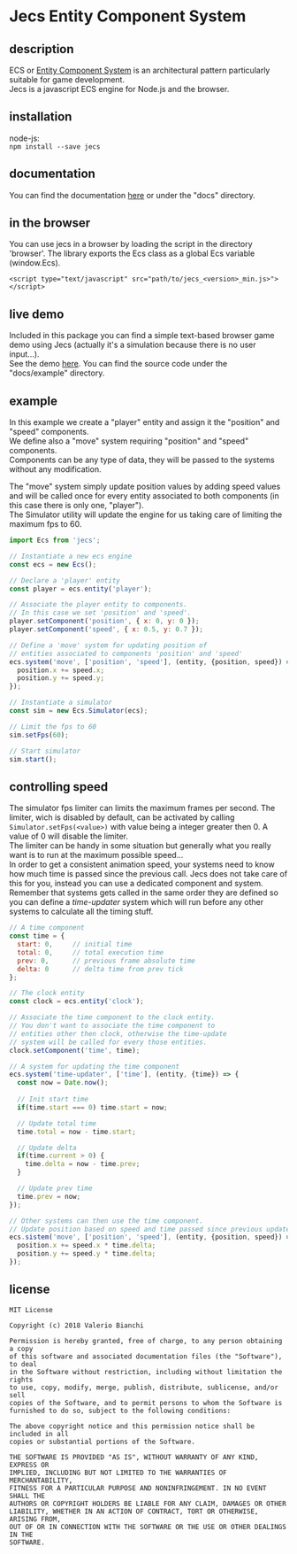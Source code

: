 # Jecs Entity Component System

## description
ECS or [Entity Component System](https://en.wikipedia.org/wiki/Entity%E2%80%93component%E2%80%93system) is an architectural pattern particularly suitable for game development.  
Jecs is a javascript ECS engine for Node.js and the browser.  

## installation
node-js:  
```npm install --save jecs```

## documentation
You can find the documentation [here](https://zakplus.github.io/jecs/) or under the "docs" directory.

## in the browser
You can use jecs in a browser by loading the script in the directory 'browser'.
The library exports the Ecs class as a global Ecs variable (window.Ecs).

```<script type="text/javascript" src="path/to/jecs_<version>_min.js>"></script>```

## live demo
Included in this package you can find a simple text-based browser game demo using Jecs (actually it's a simulation because there is no user input...).  
See the demo [here](https://zakplus.github.io/jecs/example/mini-game). You can find the source code under the "docs/example" directory.

## example
In this example we create a "player" entity and assign it the "position" and "speed" components.  
We define also a "move" system requiring "position" and "speed" components.  
Components can be any type of data, they will be passed to the systems without any modification.

The "move" system simply update position values by adding speed values and will be called once for every entity associated to both components (in this case there is only one, "player").  
The Simulator utility will update the engine for us taking care of limiting the maximum fps to 60.

``` javascript
import Ecs from 'jecs';

// Instantiate a new ecs engine
const ecs = new Ecs();

// Declare a 'player' entity
const player = ecs.entity('player');

// Associate the player entity to components.
// In this case we set 'position' and 'speed'.
player.setComponent('position', { x: 0, y: 0 });
player.setComponent('speed', { x: 0.5, y: 0.7 });

// Define a 'move' system for updating position of
// entities associated to components 'position' and 'speed'
ecs.system('move', ['position', 'speed'], (entity, {position, speed}) => {
  position.x += speed.x;
  position.y += speed.y;
});

// Instantiate a simulator
const sim = new Ecs.Simulator(ecs);

// Limit the fps to 60
sim.setFps(60);

// Start simulator
sim.start();
```

## controlling speed
The simulator fps limiter can limits the maximum frames per second. The limiter, wich is disabled by default, can be activated by calling ```Simulator.setFps(<value>)``` with value being a integer greater then 0. A value of 0 will disable the limiter.  
The limiter can be handy in some situation but generally what you really want is to run at the maximum possible speed...  
In order to get a consistent animation speed, your systems need to know how much time is passed since the previous call. Jecs does not take care of this for you, instead you can use a dedicated component and system.  
Remember that systems gets called in the same order they are defined so you can define a *time-updater* system which will run before any other systems to calculate all the timing stuff.

``` javascript
// A time component
const time = {
  start: 0,     // initial time
  total: 0,     // total execution time
  prev: 0,      // previous frame absolute time
  delta: 0      // delta time from prev tick
};

// The clock entity
const clock = ecs.entity('clock');

// Associate the time component to the clock entity.
// You don't want to associate the time component to
// entities other then clock, otherwise the time-update
// system will be called for every those entities.
clock.setComponent('time', time);

// A system for updating the time component
ecs.system('time-updater', ['time'], (entity, {time}) => {
  const now = Date.now();
  
  // Init start time
  if(time.start === 0) time.start = now;

  // Update total time
  time.total = now - time.start;

  // Update delta
  if(time.current > 0) {
    time.delta = now - time.prev;
  }

  // Update prev time
  time.prev = now;
});

// Other systems can then use the time component.
// Update position based on speed and time passed since previous update
ecs.sistem('move', ['position', 'speed'], (entity, {position, speed}) => {
  position.x += speed.x * time.delta;
  position.y += speed.y * time.delta;
});
```

## license

```
MIT License

Copyright (c) 2018 Valerio Bianchi

Permission is hereby granted, free of charge, to any person obtaining a copy
of this software and associated documentation files (the "Software"), to deal
in the Software without restriction, including without limitation the rights
to use, copy, modify, merge, publish, distribute, sublicense, and/or sell
copies of the Software, and to permit persons to whom the Software is
furnished to do so, subject to the following conditions:

The above copyright notice and this permission notice shall be included in all
copies or substantial portions of the Software.

THE SOFTWARE IS PROVIDED "AS IS", WITHOUT WARRANTY OF ANY KIND, EXPRESS OR
IMPLIED, INCLUDING BUT NOT LIMITED TO THE WARRANTIES OF MERCHANTABILITY,
FITNESS FOR A PARTICULAR PURPOSE AND NONINFRINGEMENT. IN NO EVENT SHALL THE
AUTHORS OR COPYRIGHT HOLDERS BE LIABLE FOR ANY CLAIM, DAMAGES OR OTHER
LIABILITY, WHETHER IN AN ACTION OF CONTRACT, TORT OR OTHERWISE, ARISING FROM,
OUT OF OR IN CONNECTION WITH THE SOFTWARE OR THE USE OR OTHER DEALINGS IN THE
SOFTWARE.
```